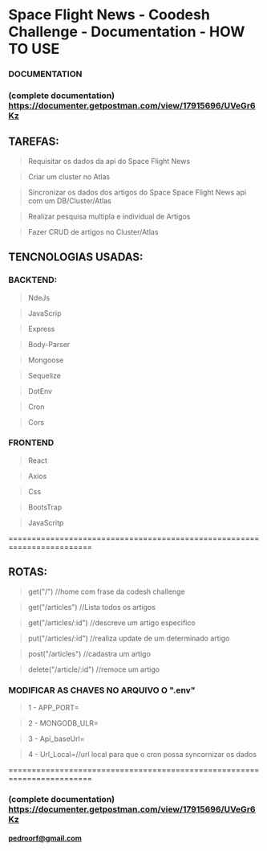 # Space Flight News - Coodesh Challenge - Documentation - HOW TO USE

### DOCUMENTATION
### (complete documentation) https://documenter.getpostman.com/view/17915696/UVeGr6Kz


## TAREFAS:
> Requisitar os dados da api do Space Flight News

> Criar um cluster no Atlas

> Sincronizar os dados dos artigos do Space Space Flight News api com um DB/Cluster/Atlas

> Realizar pesquisa multipla e individual de Artigos

> Fazer CRUD de artigos no Cluster/Atlas


## TENCNOLOGIAS USADAS:
### BACKTEND:
> NdeJs

> JavaScrip

> Express

> Body-Parser

> Mongoose

> Sequelize

> DotEnv

> Cron

> Cors


### FRONTEND
> React

> Axios

> Css

> BootsTrap

> JavaScritp


========================================================================

## ROTAS:
> get("/") //home com frase da codesh challenge

> get("/articles") //Lista todos os artigos

> get("/articles/:id") //descreve um artigo especifico

> put("/articles/:id") //realiza update de um determinado artigo

> post("/articles") //cadastra um artigo

> delete("/article/:id") //remoce um artigo


### MODIFICAR AS CHAVES NO ARQUIVO O ".env"
> 1 - APP_PORT=

> 2 - MONGODB_ULR=

> 3 - Api_baseUrl=

> 4 - Url_Local=//url local para que o cron possa syncornizar os dados

========================================================================
### (complete documentation) https://documenter.getpostman.com/view/17915696/UVeGr6Kz

#### pedroorf@gmail.com

